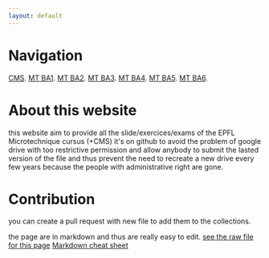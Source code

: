 ```yaml
---
layout: default
---
```


# Navigation

[CMS](./CMS.html).
[MT BA1](./MTBA1.html).
[MT BA2](./MTBA2.html).
[MT BA3](./MTBA3.html).
[MT BA4](./MTBA4.html).
[MT BA5](./MTBA5.html).
[MT BA6](./MTBA6.html).

# About this website
this website aim to provide all the slide/exercices/exams of the EPFL Microtechnique cursus (+CMS)
it's on github to avoid the problem of google drive with too restrictive permission and allow anybody to submit the lasted version of the file and thus prevent the need to recreate
a new drive every few years because the people with administrative right are gone.

# Contribution

you can create a pull request with new file to add them to the collections.

the page are in markdown and thus are really easy to edit. 
[see the raw file for this page](https://github.com/nathmo/EPFLCourse/main)
[Markdown cheat sheet](https://www.markdownguide.org/cheat-sheet/)
